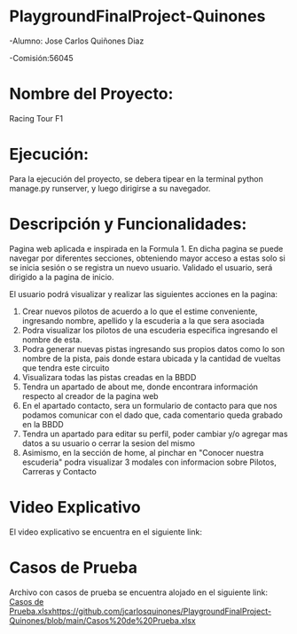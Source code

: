 # PlaygroundFinalProject-Quinones
-Alumno: Jose Carlos Quiñones Diaz

-Comisión:56045

# Nombre del Proyecto:
  Racing Tour F1

# Ejecución:
Para la ejecución del proyecto, se debera tipear en la terminal python manage.py runserver, y luego dirigirse a su navegador.

# Descripción y Funcionalidades:
Pagina web aplicada e inspirada en la Formula 1. En dicha pagina se puede navegar por diferentes secciones, obteniendo mayor acceso a estas solo si se inicia sesión o se registra un nuevo usuario.
Validado el usuario, será dirigido a la pagina de inicio.

El usuario podrá visualizar y realizar las siguientes acciones en la pagina:
  1. Crear nuevos pilotos de acuerdo a lo que el estime conveniente, ingresando nombre, apellido y la escuderia a la que sera asociada
  2. Podra visualizar los pilotos de una escuderia especifica ingresando el nombre de esta.
  3. Podra generar nuevas pistas ingresando sus propios datos como lo son nombre de la pista, pais donde estara ubicada y la cantidad de vueltas que tendra este circuito
  4. Visualizara todas las pistas creadas en la BBDD
  5. Tendra un apartado de about me, donde encontrara información respecto al creador de la pagina web
  6. En el apartado contacto, sera un formulario de contacto para que nos podamos comunicar con el dado que, cada comentario queda grabado en la BBDD
  7. Tendra un apartado para editar su perfil, poder cambiar y/o agregar mas datos a su usuario o cerrar la sesion del mismo
  8. Asimismo, en la sección de home, al pinchar en "Conocer nuestra escuderia" podra visualizar 3 modales con informacion sobre Pilotos, Carreras y Contacto

 # Video Explicativo
 El video explicativo se encuentra en el siguiente link:

# Casos de Prueba
Archivo con casos de prueba se encuentra alojado en el siguiente link: [Casos de Prueba.xlsx](https://github.com/jcarlosquinones/PlaygroundFinalProject-Quinones/blob/main/Casos%20de%20Prueba.xlsx)https://github.com/jcarlosquinones/PlaygroundFinalProject-Quinones/blob/main/Casos%20de%20Prueba.xlsx


  

